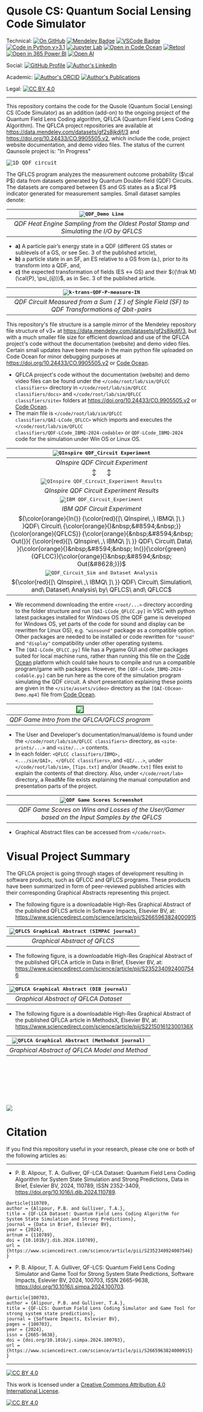 # Qusole CS: Quantum Social Lensing Code Simulator
Technical: [![On GitHub](https://img.shields.io/badge/GitHub-SoftwareImpacts-009688.svg?style=flat&amp;logo=github)](https://github.com/SoftwareImpacts/SIMPAC-2024-159)
[![Mendeley Badge](https://img.shields.io/badge/Mendeley_Data-v.3%2B-%239D1620?logo=mendeley&logoColor=%239D1620
)](https://data.mendeley.com/datasets/gf2s8jkdjf/3)
[![VSCode Badge](https://img.shields.io/badge/Code%20in%20VS%20Code-v.1.3-blue.svg?style=flat&amp;logo=vscode)](https://codeocean.com/capsule/6853712/tree/v2/code/root/lab/sim/QFLCC%20classifiers/QAI-LCode_QFLCC.py)
[![Code in Python v>3.1](https://img.shields.io/badge/Python-v.3+-3776AB.svg?style=flat&amp;logo=python&amp;logoColor=white)](https://codeocean.com/capsule/6853712/tree/v2/code/root/lab/sim/QFLCC%20classifiers/QDF-LCode_IBMQ-2024-codable.py)
[![Jupyter Lab](https://img.shields.io/badge/Jupyter-Lab-F37626.svg?style=flat&amp;logo=Jupyter)](https://codeocean.com/capsule/6853712/tree/v2/code/root/lab/sim/QFLCC%20classifiers/QDF-LCode_IBMQ-2024-raw-codable.ipynb)
[![Open in Code Ocean](https://img.shields.io/badge/CS-Open_in_Code_Ocean-%2329A7DF?logo=codecrafters&logoColor=%2329A7DF
)](https://codeocean.com/capsule/6853712/tree/v2)
[![Retool](https://img.shields.io/badge/Retool-Code_%2B_Connect_DBs_%7C_v.2%2B-orange?logo=retool&logoColor=orange
)](https://codeocean.com/capsule/6853712/tree/v2)
[![Open in 365 Power BI](https://img.shields.io/badge/Power_BI-Visualize_Data-%23FBBC04?logo=zaim&logoColor=%23FBBC04
)](https://codeocean.com/capsule/6853712/tree/v2)
[![Open AI](https://img.shields.io/badge/Open_AI-OAI_Dataset_Analysis-purple?logo=openai&logoColor=purple
)](https://codeocean.com/capsule/6853712/tree/v2)

Social: [![GitHub Profile](https://img.shields.io/badge/GitHub-phibal12%20profile%20+%20projects-009688.svg?style=flat&amp;logo=github)](https://github.com/phibal12)
[![Author's LinkedIn](https://img.shields.io/badge/LinkedIn-blue.svg?style=flat&amp;logo=linkedin&logoColor=white)](http://ca.linkedin.com/pub/philip-baback-alipour/b/b13/b35)

Academic: [![Author's ORCID](https://img.shields.io/badge/ORCID-0000--0003--1037--018X-A6CE39?logo=orcid)](https://orcid.org/0000-0003-1037-018X)
[![Author's Publications](https://img.shields.io/badge/Elsevier-Author_Publications-%23FF6C00?logo=elsevier&logoColor=%23FF6C00
)](https://www.sciencedirect.com/science/article/pii/S2665963824000915)

Legal: [![CC BY 4.0][cc-by-shield]][cc-by]
<hr/>

This repository contains the code for the Qusole (Quantum Social Lensing) CS (Code Simulator) as an addition (add-on) to the ongoing project of the Quantum Field Lens Coding algorithm, QFLCA (Quantum Field Lens Coding Algorithm).
The QFLCA project repositories are available at https://data.mendeley.com/datasets/gf2s8jkdjf/3 and https://doi.org/10.24433/CO.9905505.v2, which include the code, project website documentation, and demo video files. The status of the current Qaunsole project is: "In Progress"

<kbd> ![1D QDF circuit](1D-qdf-circuit.gif) </kbd> 

The QFLCS program analyzes the measurement outcome probability ($\cal P$) data from datasets generated by Quantum Double-field (QDF) Circuits. The datasets are compared between ES and GS states as a $\cal P$ indicator generated for measurement samples. Small dataset samples denote: 

|<kbd> ![QDF_Demo Line](QDF_demo_line.gif) </kbd>|
|:--:| 
|*QDF Heat Engine Sampling from the Oldest Postal Stamp and Simulating the I/O by QFLCS*|

- **a)** A particle pair’s energy state in a QDF (different GS states or sublevels of a GS, or see Sec. 3 of the published article), <br>
- **b)** a particle state in an SF, an ES relative to a GS from (a.), prior to its transform into a QDF, and, <br>
- **c)** the expected transformation of fields (ES $\longleftrightarrow$ GS) and their $⟨{\frak M}(\cal{P}, \psi_{ij})⟩$, as in Sec. 3 of the published article.

|<kbd> ![k-trans-QDF-P-measure-IN](k-trans-QDF-P-measure-IN.png) </kbd>|
|:--:| 
|*QDF Circuit Measured from a Sum (&nbsp;&Sigma;&nbsp;) of Single Field (SF) to QDF Transformations of Qbit-pairs*|

This repository's file structure is a sample mirror of the Mendeley repository file structure of v3+ at https://data.mendeley.com/datasets/gf2s8jkdjf/3, but with a much smaller file size for efficient download and use of the QFLCA project's code without the documentation (website) and demo video files. Certain small updates have been made in the main python file uploaded on Code Ocean for minor debugging purposes at https://doi.org/10.24433/CO.9905505.v2 or [Code Ocean](https://doi.org/10.24433/CO.9905505.v2). 

* QFLCA project's code without the documentation (website) and demo video files can be found under the <code></code/root/lab/sim/QFLCC classifiers></code> directory in <code></code/root/lab/sim/QFLCC classifiers/docs></code> and <code></code/root/lab/sim/QFLCC classifiers/site></code> folders at https://doi.org/10.24433/CO.9905505.v2 or [Code Ocean](https://doi.org/10.24433/CO.9905505.v2).
* The main file is <code></code/root/lab/sim/QFLCC classifiers/QAI-LCode_QFLCC></code> which imports and executes the <code></code/root/lab/sim/QFLCC classifiers/QDF-LCode_IBMQ-2024-codable></code> or <code>QDF-LCode_IBMQ-2024</code> code for the simulation under Win OS or Linux OS.

|<kbd> ![QInspire QDF_Circuit Experiment](<./root/lab/sim/QFLCC classifiers/QI_Exp_03.png>) </kbd>|
|:--:| 
|*QInspire QDF Circuit Experiment*|
|&#8597;&nbsp;&nbsp;&nbsp;&nbsp;&nbsp;&nbsp;&#8597;|
|<kbd> ![QInspire QDF_Circuit_Experiment Results](<./root/lab/sim/QFLCC classifiers/QI_Exp_03_H.png>) </kbd>|
|*QInspire QDF Circuit Experiment Results*|
|<kbd> ![IBM QDF_Circuit_Experiment](<./root/lab/sim/QFLCC classifiers/QDFCircuit_2023.png>) </kbd>|
|*IBM QDF Circuit Experiment*|
|${\color{orange}{In(}} {\color{red}{[\ QInspire\ ,\ IBMQ\ ]\ } }QDF\ Circuit\ {\color{orange}{)&nbsp;&#8594;&nbsp;}} {\color{orange}{QFLCS}} {\color{orange}{&nbsp;&#8594;&nbsp; Out(}}{ {\color{red}{[\ QInspire\ ,\ IBMQ\ ]\ }}  QDF\ Circuit\ Data\ }{\color{orange}{)&nbsp;&#8594;&nbsp; In(}}{\color{green}{QFLCC}}{\color{orange}{)&nbsp;&#8594;&nbsp; Out(&#8628;)}}$|
|<kbd> ![QDF_Circuit_Sim and Dataset Analysis](QDF_circuit_screenshot.jpg) </kbd>|
|${\color{red}{[\ QInspire\ ,\ IBMQ\ ]\ }} QDF\ Circuit\ Simulation\ and\ Dataset\ Analysis\ by\ QFLCS\ and\ QFLCC\$|

* We recommend downloading the entire <code><root/...></code> directory according to the folder structure and run <code>[QAI-LCode_QFLCC.py]</code> in VSC with python latest packages installed for Windows OS (the QDF game is developed for Windows OS, yet parts of the code for sound and display can be rewritten for Linux OS), e.g. <code>"winsound"</code> package as a compatible option. Other packages are needed to be installed or code rewritten for <code>"sound"</code> and <code>"display"</code> compatibility under other operating systems.
* The <code>[QAI-LCode_QFLCC.py]</code> file has a Pygame GUI and other packages suited for local machine runs, rather than running this file on the [Code Ocean](https://doi.org/10.24433/CO.9905505.v2) platform which could take hours to compile and run a compatible program/game with packages. 
However, the <code>[QDF-LCode_IBMQ-2024-codable.py]</code> can be run here as the core of the simulation program simulating the QDF circuit. 
A short presentation explaining these points are given in the <code></site/assets/video></code> directory as the <code>[QAI-COcean-Demo.mp4]</code> file from [Code Ocean](https://doi.org/10.24433/CO.9905505.v2).

|<kbd> <img src="Alice_Bob_Qauntum-Doubles.gif" style="border: 2px solid green" target="_blank" /> </kbd>|
|:--:| 
|*QDF Game Intro from the QFLCA/QFLCS program*|

* The User and Developer's documentation/manual/demo is found under the <code></code/root/lab/sim/QFLCC&nbsp;classifiers></code> directory, as <code><site-prints/...></code> and <code><site/...></code> contents.
* In each folder: <code><QFLCC classifiers/IBMQ>, <.../sim/QAI>, </QFLCC classifiers></code>, and <code><QI/...></code>, under <code></code/root/lab/sim></code>, <code>[Tips.txt]</code> and/or <code>[ReadMe.txt]</code> files exist to explain the contents of that directory. Also, under <code></code/root/lab></code> directory, a ReadMe file exists explaining the manual computation and presentation parts of the project.
  
|<kbd> ![QDF Game Scores Screenshot](QDF_game_screenshot.jpg) </kbd>|
|:--:| 
|*QDF Game Scores on Wins and Losses of the User/Gamer based on the Input Samples by the QFLCS*|

* Graphical Abstract files can be accessed from <code></code/root></code>.

# Visual Project Summary
The QFLCA project is going through stages of development resulting in software products, such as QFLCC and QFLCS programs. These products have been summarized in form of peer-reviewed published articles with their corresponding Graphical Abstracts representing this project.    

* The following figure is a downloadable High-Res Graphical Abstract of the published QFLCS article in Software Impacts, Elsevier BV, at: https://www.sciencedirect.com/science/article/pii/S2665963824000915
 
|<kbd> ![QFLCS Graphical Abstract (SIMPAC journal)](./root/SIMPAC_GAbstract.jpg) </kbd>|
|:--:| 
|*Graphical Abstract of QFLCS*|

* The following figure, is a downloadable High-Res Graphical Abstract of the published QFLCA article in Data in Brief, Elsevier BV, at: https://www.sciencedirect.com/science/article/pii/S2352340924007546

|<kbd> ![QFLCA Graphical Abstract (DIB journal)](./root/DIB_GAbstract.png) </kbd>|
|:--:| 
|*Graphical Abstract of QFLCA Dataset*|

* The following figure is a downloadable High-Res Graphical Abstract of the published QFLCA article in MethodsX, Elsevier BV, at: https://www.sciencedirect.com/science/article/pii/S221501612300136X

|<kbd> ![QFLCA Graphical Abstract (MethodsX journal)](./root/MethX_GAbstract.png) </kbd>|
|:--:| 
|*Graphical Abstract of QFLCA Model and Method*|


<svg width="100" height="100" xmlns="http://www.w3.org/2000/svg">
<foreignObject width="100" height="100">
<div class="sdg-wheel" data-wheel-height="250" data-model="aurora-sdg-multi" data-text="Education: Verification and validation of
syllabi, teaching protocols and responses
upon free thinking, debate and informa-
tion exchange between students and teachers
against †MDM spread across educational in-
stitutions. This also concerns public health
standards for examining evidence in health-
care and medicine, see Category #4.
Political: Predict and prevent cyberattacks
and MDM via quantum resistant cybersecu-
rity algorithms e.g. [7, Chap.
4], against
the geopolitical and socioeconomics of a
country’s political system.
See legal cat-
egory which outlines how to avoid MDM
and/or contradictory statements from a polit-
ical member on policy via social media. This
pertains to global economic threats concern-
ing the effects of †MDM where QDF model
application can be of assistance to determine
and classify these effects from actual infor-
mation useful to societies. Nation-state lead-
ers can be carriers/propagators of MDM if
not taken seriously by societies. Thus, as-
sessing leaders that exhibit certain mental
disorders, like narcissistic personality disor-
der (NPD) [32], subject to SDGs 3, 16 and
17 for maintaining reliable nation states in
global partnerships, becomes crucial.
Technological:
Develop more intelligent
simulation models to simulate any thermody-
namic system on any scale, and make strong
system event predictions. ‡IDS systems [4,6,
7, 14, 15] to save human lives and avoid dis-
asters [12].
Health: QDF model as a QFCM can be used
to predict virus attacks and prevent its spread,
or cancer treatment. Bradford Hill’s 9 crite-
ria for cause and effect can be compared and
measured for consistency, with other 8 fac-
tors [22] for an IDS [4],
Economic: Employ the QDF model from
e.g., [4] in condensed matter physics us-
ing nano-/macro 3D printer, and its AI pro-
gram to: predict and prevent cyberattacks
[7, 37], forgeries [4], MDM, theft, and pro-
mote clean energy economy by accurate cli-
mate forecasting. Replicate quantum states
from QDF, or matter from quantum/matter
source to guarantee food, medical, health,
building/home security as a societal impact
for new jobs, sustainable income, homes and
cities for people of any class (SDGs 1–3, 7–
9). Make strong predictions on Global Mar-
kets to avoid geoeconomic conflicts while
transition to a clean energy economy occurs.
Environmental:
See climate forecasting,
simulation model and IDS within Categories
#2 and 3. Main focus: forecast events impact-
ing climate (inside and/or outside influence)
via UQFCM. This includes complementing
ID #5, by providing 3D printing solutions to
employ the QDF model for 3D printed homes
with minimal to zero environmental and cli-
mate impacts per house unit.
Legal: From Category #5, detect forgeries
of {passports, banknotes, valuables, certifi-
cates, evidence}. Reconstruction of damaged
evidence, e.g., damaged DNA from a crime
scene, as information retrieval and error cor-
rection methods. This prevents false state-
ments and MDM presented in courts and so-
cieties.
Societal:
See examples in economic and
multi-stakeholder partnerships to achieve 17
SDGs by 2030. Reaching Qusole’s TS has
a major impact on society in sustainable de-
velopment goal (SDG 17), involving govern-
ments, civil society and private sector and the
UN.
[Achieve food security]★
against Categories #3–
6 negative causers, for no poverty, and promote health using mat-
ter/DNA/state/event replication from source, Eq. (7). For example, from a
condensed matter source to a 3D printer, reconfigure molecules, after print-
ing replicated matter, as food, housing, etc. materials. Produce matter in
mass amounts via QDFs at zero-point energy levels and condensed matter
physical environments (vacuum space) [4].
• 7, 8, 11–13, 15: [Achieve a clean energy
Achieve a clean energy economy]★ using the QDF
model to record data, whereafter analysing the data, suggest efficient en-
ergy paths [2–7] in reducing pollutants and fossil fuel emissions produced,
and removed from the atmosphere (achieve net-zero emissions).
– Forecast QDF-based data points and aggregate verdicts [6] for compa-
nies from their transactions relative to their global market gains and
losses. Motivate companies with the Qusole application to benefit stake-
holders for a sustainable clean energy economy against losses [10].
– Automated systems’s power consumption is increasing from tasks and
queries e.g., ChatGPT [41]. Employ the QDF heat engine [5] to aggre-
gate and suggest efficient energy paths to the system/AI agents/bots [34]
and IDS users [2–7]. These systems become more efficient, affordable
and accessible for a clean energy economy [10].
[Reduce cyberattacks and cybercrime costs] worldwide from 15%
growth per year, against $10.5 trillion spent annually [37] by QDF hybrid
solutions [7, Sec. 4].
 1–3, 13: [Predict cyberattacks]★ caused by climate change targeting sup-
ply chains, infrastructure, etc., for an effective climate action via QFCM to
address projected damages from it. Build and analyze QDF datasets, and
other impacts listed in ID #5 pertaining to program-based QDF verdicts,
Sec. 3.1, generated on MDM in societies.
• 1–3, 11: Employ the QDF model for 3D printed houses, matter replication
from QFs [4], as exemplified in ID #5 on food security. This is a sustainable
solution to the environment with minimal negative impact from its bio-
degradable and recyclable energy and waste per house.
• 1–3, 7–9, 11–13, 15: [Reduce the global extinction’s 
 16, 17: QFCM in law/forensics [4]: [reconstruct damaged documents]★,
DNA evidence from a disaster/crime scene.
• 16, 17: Detect forged from genuine documents. Conduct the physical re-
construction of the evidence’s damaged sample via the QDF model’s Quad-
FOOD, Sec. 3.2, and replicate the whole evidence via micro-/nano-scale
3D printers. This is by predicting what was the actual fragments of the
lost information [4, Secs. 2 and 4]. See, Eq. (7).
[Publish validated information and MDM notices library/DBs]★,
for the IDS user active on social media educational and gaming platforms,
e.g., embedded prizes/ news within the game TS s, wins/losses, messages,
report on viewer comment options, etc. (Figs. 2–4).
– Release this report as the societal prognosis based on the 𝔍�QSole( ) function in achieving SDGs or TS s.
3, 4: [Explore knowledge platforms]★ for the advancement of education
by cyberattack and user-bot interaction monitoring algorithms via hybrid
QDF algorithms.
• 3, 4: [Construct a hybrid platform]★ via a hybrid QDF IDS for teachers
to interact with students against social media MDM causing harm, make
realtime corrections and avoid unreliable information sources for a healthy
education.
• 3, 4:
[Promote healthy education]★ by appending verified informa-
tion, full or relevant snippets as online libraries to syllabi, game lev-
els, experimental phases, etc.
as prizes or TSs for students to read
and apply in their studies or society.
This is after validating the up-
dated information for students’ knowledge-based systems in game events,
interactive virtual reality classes, and so on.
• 4, 17: [Present QDF hybrid IDSs]★ to students/teachers /researchers, to
validate information on new concepts, claims, theories, opinions, and es-
tablish objective evidence using regulated OAI [23,24,43] based on deter-
mining the relationship between causation and the observed effect evidence,
e.g., the Bradford Hill’s 9 criteria [22]
• 16, 17: Forecast events via UQFCM predicting co-existential conflicts,
as in nation-states and world war(s) due to the seduction of current
events, based on the MDM propagation on history, prophecies and maps
[13]. Predict and secure the prize (TS) from a state leader who wants to
possess, expand and revive old lost maps triggered by nation-states, so to
prevent costly outcomes e.g., Russia’s war on Ukraine costs [39].
• 3, 16: Construct datasets on politicians to determine what drives/hinders
political participation. Which politician has e.g., NPD and shifts from
civil duties to self-interest, unaccountability, and promote social and geopo-
litical (see previous example) vulnerabilities [32], once in office? Present
correlation and EE measures with ⟨⟩ outcomes between their QDF-based
psychological datasets [2–9,11].
• 3, 17: Predict/prevent cyberattacks made to political leaders via social me-
dia, email systems, etc. [43, c].
• 3, 16, 17: Enhance election security and integrity against cyberattacks and
human error, via a QDF hybrid security model by utilizing [4,20] methods.
• 16, 17: Check claims against MDM from political actors/ polls/media re-
altime to [maintain trust and integrity]★ by supplying evidence-based in-
formation to public.
• 3, 4, 17: Like cigarette packs have pictures of harm printed on them to warn
the consumer of the product of its use, label MDM by media detected via
UQFCM with a disclaimer for what it is as its consumer’s choice to accept
or reject that information. This ensures quality education, mental health and
well-being, regardless of the consumer’s location and background against
MDM
9, 16: [Build hybrid QDF human assisted self-driving vehicles]★ vs.
human/machine-based error/accidents [4,19].
• 3, 15: IDS in medical support and other fields in need of [saving lives]★ [4,
Sec. 1.1.3].
• 15, 16: [Achieve sustainable climate and environment]★ by predicting and
preventing worst-case scenarios e.g., biodiversity loss, then make decisions
against human-based disaster trigger points on Earth [12].
• 9, 11–13, 15, 17: Predict and [project shortest and efficient paths]★
to the user on an event map of e.g., earthquakes, wildfires, tsunami,
hurricanes, meteorites, etc. for a safe and secure transportation, see [15].
• 6: [Prevent virus spread or cancer cell growth]★ by creating QF shields
around healthy cells through quantum entanglement. Result is, administer reliable treatments in strengthening the immune system against cancer,
bacterial, and virus attacks [4, Secs. 1.1.3 and 1.2].
• 3: [Maintain and monitor mental and biological health]★ by guaranteeing
SDGs 1–3 examples from Categories # 1–3. This requires the examination
of the cause and effect evidence based on the Bradford Hill’s 9 criteria [22]"></div>
</foreignObject>
</svg>

![](./path/example.svg)

<script src="https://aurora-sdg.labs.vu.nl/resources/widget.js" type="text/javascript"></script>

# Citation
If you find this repository useful in your research, please cite one or both of the following articles as: 
<hr />

- P. B. Alipour, T. A. Gulliver,
QF-LCA Dataset: Quantum Field Lens Coding Algorithm for System State Simulation and Strong Predictions, Data in Brief, Eslevier BV,
2024, 110789, ISSN 2352-3409, https://doi.org/10.1016/j.dib.2024.110789.

```
@article{110789, 
author = {Alipour, P.B. and Gulliver, T.A.},  
title = {QF-LCA Dataset: Quantum Field Lens Coding Algorithm for System State Simulation and Strong Predictions}, 
journal = {Data in Brief, Eslevier BV}, 
year = {2024}, 
artnum = {110789}, 
doi = {10.1016/j.dib.2024.110789}, 
url = {https://www.sciencedirect.com/science/article/pii/S2352340924007546} 
}
```

- P. B. Alipour, T. A. Gulliver,
QF-LCS: Quantum Field Lens Coding Simulator and Game Tool for Strong System State Predictions, Software Impacts, Eslevier BV,
2024, 100703, ISSN 2665-9638, https://doi.org/10.1016/j.simpa.2024.100703.

```
@article{100703, 
author = {Alipour, P.B. and Gulliver, T.A.}, 
title = {QF-LCS: Quantum Field Lens Coding Simulator and Game Tool for strong system state predictions}, 
journal = {Software Impacts, Eslevier BV}, 
pages = {100703}, 
year = {2024}, 
issn = {2665-9638}, 
doi = {doi.org/10.1016/j.simpa.2024.100703}, 
url = {https://www.sciencedirect.com/science/article/pii/S2665963824000915} 
}
```

<hr />

[![CC BY 4.0][cc-by-shield]][cc-by]

This work is licensed under a
[Creative Commons Attribution 4.0 International License][cc-by].

[![CC BY 4.0][cc-by-image]][cc-by]

[cc-by]: http://creativecommons.org/licenses/by/4.0/
[cc-by-image]: https://i.creativecommons.org/l/by/4.0/88x31.png
[cc-by-shield]: https://img.shields.io/badge/License-CC%20BY%204.0-lightgrey.svg
